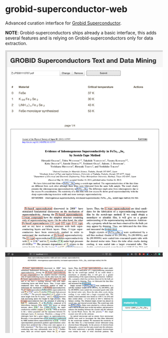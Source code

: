 # grobid-superconductor-web
Advanced curation interface for [Grobid Superconductor](https://github.com/lfoppiano/grobid-superconductors).

**NOTE**: Grobid-superconductors ships already a basic interface, this adds several features and is relying on Grobid-superconductors only for data extraction. 

![Screenshot 1](docs/images/grobid-superconductors-web-home.png "Screenshot 1")

![Screenshot 2](docs/images/grobid-superconductors-web-home-2.png "Screenshot 2")